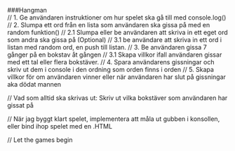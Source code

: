 ###Hangman
<br>
// 1. Ge användaren instruktioner om hur spelet ska gå till med console.log()
// 2. Slumpa ett ord från en lista som användaren ska gissa på med en random funktion()
//     2.1 Slumpa eller be användaren att skriva in ett eget ord som andra ska gissa på (Optional)
//     3.1 be användare att skriva in ett ord i listan med random ord, en push till listan.
// 3. Be användaren gissa 7 gånger på en bokstav åt gången
//     3.1 Skapa villkor ifall användaren gissar med ett tal eller flera bokstäver.
// 4. Spara användarens gissningar och skriv ut dem i console i den ordning som orden finns i orden
// 5. Skapa villkor för om användaren vinner eller när användaren har slut på gissningar aka dödat mannen

// Vad som alltid ska skrivas ut: Skriv ut vilka bokstäver som användaren har gissat på


// När jag byggt klart spelet, implementera att måla ut gubben i konsollen, eller bind ihop spelet med en .HTML

// Let the games begin